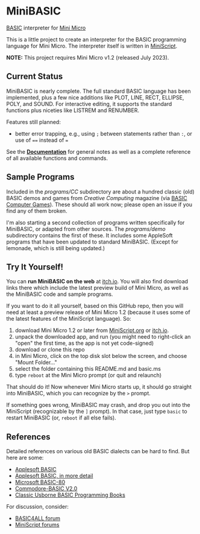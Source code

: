 # MiniBASIC
[BASIC](https://en.wikipedia.org/wiki/BASIC) interpreter for [Mini Micro](https://miniscript.org/MiniMicro/)


This is a little project to create an interpreter for the BASIC programming language for Mini Micro.  The interpreter itself is written in [MiniScript](https://miniscript.org).

**NOTE:** This project requires Mini Micro v1.2 (released July 2023).

## Current Status ##

MiniBASIC is nearly complete.  The full standard BASIC language has been implemented, plus a few nice additions like PLOT, LINE, RECT, ELLIPSE, POLY, and SOUND.  For interactive editing, it supports the standard functions plus niceties like LISTREM and RENUMBER.

Features still planned:
  - better error trapping, e.g., using `;` between statements rather than `:`, or use of `==` instead of `=`

See the **[Documentation](DOCUMENTATION.md)** for general notes as well as a complete reference of all available functions and commands.

## Sample Programs

Included in the _programs/CC_ subdirectory are about a hundred classic (old) BASIC demos and games from _Creative Computing_ magazine (via [BASIC Computer Games](https://en.wikipedia.org/wiki/BASIC_Computer_Games)).  These should all work now; please open an issue if you find any of them broken.

I'm also starting a second collection of programs written specifically for MiniBASIC, or adapted from other sources.  The _programs/demo_ subdirectory contains the first of these.  It includes some AppleSoft programs that have been updated to standard MiniBASIC.  (Except for lemonade, which is still being updated.)

## Try It Yourself!

You can **run MiniBASIC on the web** at [itch.io](https://joestrout.itch.io/minibasic).  You will also find download links there which include the latest preview build of Mini Micro, as well as the MiniBASIC code and sample programs.

If you want to do it all yourself, based on this GitHub repo, then you will need at least a preview release of Mini Micro 1.2 (because it uses some of the latest features of the MiniScript language).  So:

1. download Mini Micro 1.2 or later from [MiniScript.org](https://miniscript.org/MiniMicro) or [itch.io](https://joestrout.itch.io/mini-micro).
2. unpack the downloaded app, and run (you might need to right-click an "open" the first time, as the app is not yet code-signed)
3. download or clone this repo
4. in Mini Micro, click on the top disk slot below the screen, and choose "Mount Folder..."
5. select the folder containing this README.md and basic.ms
6. type `reboot` at the Mini Micro prompt (or quit and relaunch)

That should do it!  Now whenever Mini Micro starts up, it should go straight into MiniBASIC, which you can recognize by the `>` prompt.

If something goes wrong, MiniBASIC may crash, and drop you out into the MiniScript (recognizable by the `]` prompt).  In that case, just type `basic` to restart MiniBASIC (or, `reboot` if all else fails).

## References

Detailed references on various old BASIC dialects can be hard to find.  But here are some:

- [Applesoft BASIC](https://www.calormen.com/jsbasic/reference.html)
- [Applesoft BASIC, in more detail](https://mirrors.apple2.org.za/Apple%20II%20Documentation%20Project/Software/Languages/Applesoft%20BASIC/Manuals/Applesoft%20II%20BASIC%20Programming%20Reference%20Manual.pdf)
- [Microsoft BASIC-80](https://usermanual.wiki/Document/BASIC8028MBASIC29ReferenceManual.204768585/view)
- [Commodore-BASIC V2.0](https://www.c64-wiki.com/wiki/C64-Commands)
- [Classic Usborne BASIC Programming Books](https://usborne.com/us/books/computer-and-coding-books)

For discussion, consider:

- [BASIC4ALL forum](http://basic4all.epizy.com/index.php)
- [MiniScript forums](https://forums.miniscript.org/)

